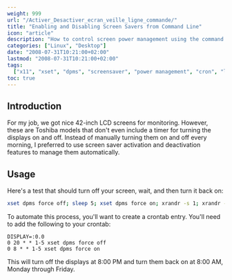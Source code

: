```yaml
---
weight: 999
url: "/Activer_Desactiver_ecran_veille_ligne_commande/"
title: "Enabling and Disabling Screen Savers from Command Line"
icon: "article"
description: "How to control screen power management using the command line in Linux for automatic display shutoff and power saving"
categories: ["Linux", "Desktop"]
date: "2008-07-31T10:21:00+02:00"
lastmod: "2008-07-31T10:21:00+02:00"
tags:
  ["x11", "xset", "dpms", "screensaver", "power management", "cron", "linux"]
toc: true
---
```


## Introduction

For my job, we got nice 42-inch LCD screens for monitoring. However, these are Toshiba models that don't even include a timer for turning the displays on and off. Instead of manually turning them on and off every morning, I preferred to use screen saver activation and deactivation features to manage them automatically.

## Usage

Here's a test that should turn off your screen, wait, and then turn it back on:

```bash
xset dpms force off; sleep 5; xset dpms force on; xrandr -s 1; xrandr -s 0
```

To automate this process, you'll want to create a crontab entry. You'll need to add the following to your crontab:

```
DISPLAY=:0.0
0 20 * * 1-5 xset dpms force off
0 8 * * 1-5 xset dpms force on
```

This will turn off the displays at 8:00 PM and turn them back on at 8:00 AM, Monday through Friday.
